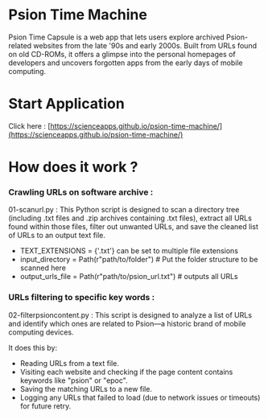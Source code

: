 # Psion Time Machine

Psion Time Capsule is a web app that lets users explore archived Psion-related websites from the late '90s and early 2000s. Built from URLs found on old CD-ROMs, it offers a glimpse into the personal homepages of developers and uncovers forgotten apps from the early days of mobile computing.

# Start Application

Click here : [https://scienceapps.github.io/psion-time-machine/](https://scienceapps.github.io/psion-time-machine/)

# How does it work ?

### Crawling URLs on software archive : 

01-scanurl.py : This Python script is designed to scan a directory tree (including .txt files and .zip archives containing .txt files), extract all URLs found within those files, filter out unwanted URLs, and save the cleaned list of URLs to an output text file.

- TEXT_EXTENSIONS = {'.txt'} can be set to multiple file extensions
- input_directory = Path(r"path/to/folder") # Put the folder structure to be scanned here
- output_urls_file = Path(r"path/to/psion_url.txt") # outputs all URLs

### URLs filtering to specific key words :

02-filterpsioncontent.py : This script is designed to analyze a list of URLs and identify which ones are related to Psion—a historic brand of mobile computing devices.

It does this by:

- Reading URLs from a text file.
- Visiting each website and checking if the page content contains keywords like "psion" or "epoc".
- Saving the matching URLs to a new file.
- Logging any URLs that failed to load (due to network issues or timeouts) for future retry.
